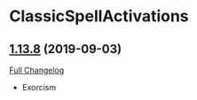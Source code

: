 # ClassicSpellActivations

## [1.13.8](https://github.com/rgd87/ClassicSpellActivations/tree/1.13.8) (2019-09-03)
[Full Changelog](https://github.com/rgd87/ClassicSpellActivations/compare/1.13.7...1.13.8)

- Exorcism  
